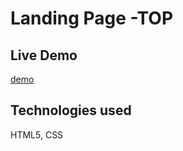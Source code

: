 # Landing Page -TOP
## Live Demo
[demo](https://22tsb.github.io/landing-page-project) 
## Technologies used
HTML5, CSS
